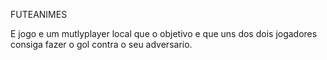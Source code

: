 FUTEANIMES

E jogo e um mutlyplayer local que o objetivo e que uns dos dois jogadores consiga fazer o gol contra o seu adversario.
